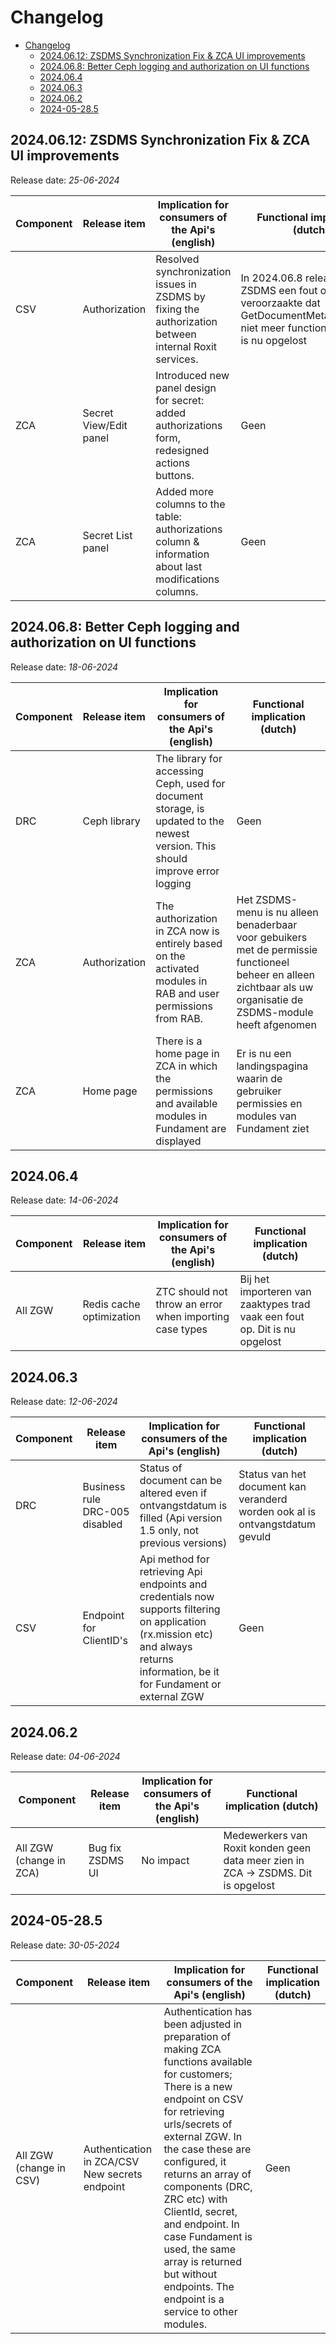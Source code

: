 # Changelog

- [Changelog](#changelog)
  - [2024.06.12: ZSDMS Synchronization Fix \& ZCA UI improvements](#20240612-zsdms-synchronization-fix--zca-ui-improvements)
  - [2024.06.8: Better Ceph logging and authorization on UI functions](#2024068-better-ceph-logging-and-authorization-on-ui-functions)
  - [2024.06.4](#2024064)
  - [2024.06.3](#2024063)
  - [2024.06.2](#2024062)
  - [2024-05-28.5](#2024-05-285)

## 2024.06.12: ZSDMS Synchronization Fix & ZCA UI improvements

Release date: *25-06-2024*

| Component | Release item           | Implication for consumers of the Api's (english)                                                       | Functional implication (dutch)                                                                                                              |
| --------- | ---------------------- | ------------------------------------------------------------------------------------------------------ | ------------------------------------------------------------------------------------------------------------------------------------------- |
| CSV       | Authorization          | Resolved synchronization issues in ZSDMS by fixing the authorization between internal Roxit services.  | In 2024.06.8 release is in ZSDMS een fout ontstaan en veroorzaakte dat GetDocumentMetaDataAsync niet meer functioneerde. Dit is nu opgelost |
| ZCA       | Secret View/Edit panel | Introduced new panel design for secret: added authorizations form, redesigned actions buttons.         | Geen                                                                                                                                        |
| ZCA       | Secret List panel      | Added more columns to the table: authorizations column & information about last modifications columns. | Geen                                                                                                                                        |

## 2024.06.8: Better Ceph logging and authorization on UI functions

Release date: *18-06-2024*

 | Component | Release item  | Implication for consumers of the Api's (english)                                                                               | Functional implication (dutch)                                                                                                                                    |
 | --------- | ------------- | ------------------------------------------------------------------------------------------------------------------------------ | ----------------------------------------------------------------------------------------------------------------------------------------------------------------- |
 | DRC       | Ceph library  | The library for accessing Ceph, used for document storage, is updated to the newest version. This should improve error logging | Geen                                                                                                                                                              |
 | ZCA       | Authorization | The authorization in ZCA now is entirely based on the activated modules in RAB and user permissions from RAB.                  | Het ZSDMS-menu is nu alleen benaderbaar voor gebuikers met de permissie functioneel beheer en alleen zichtbaar als uw organisatie de ZSDMS-module heeft afgenomen |
 | ZCA       | Home page     | There is a home page in ZCA in which the permissions and available modules in Fundament are displayed                          | Er is nu een landingspagina waarin de gebruiker permissies en modules van Fundament ziet                                                                          |

## 2024.06.4

Release date: *14-06-2024*

 | Component | Release item             | Implication for consumers of the Api's (english)        | Functional implication (dutch)                                             |
 | --------- | ------------------------ | ------------------------------------------------------- | -------------------------------------------------------------------------- |
 | All ZGW   | Redis cache optimization | ZTC should not throw an error when importing case types | Bij het importeren van zaaktypes trad vaak een fout op. Dit is nu opgelost |

## 2024.06.3

 Release date: *12-06-2024*

| Component | Release item                   | Implication for consumers of the Api's (english)                                                                                                                                   | Functional implication (dutch)                                               |
| --------- | ------------------------------ | ---------------------------------------------------------------------------------------------------------------------------------------------------------------------------------- | ---------------------------------------------------------------------------- |
| DRC       | Business rule DRC-005 disabled | Status of document can be altered even if ontvangstdatum is filled (Api version 1.5 only, not previous versions)                                                                   | Status van het document kan veranderd worden ook al is ontvangstdatum gevuld |
| CSV       | Endpoint for ClientID's        | Api method for retrieving Api endpoints and credentials now supports filtering on application (rx.mission etc) and always returns information, be it for Fundament or external ZGW | Geen                                                                         |

## 2024.06.2

 Release date: *04-06-2024*

| Component               | Release item     | Implication for consumers of the Api's (english) | Functional implication (dutch)                                                     |
| ----------------------- | ---------------- | ------------------------------------------------ | ---------------------------------------------------------------------------------- |
| All ZGW (change in ZCA) | Bug fix ZSDMS UI | No impact                                        | Medewerkers van Roxit konden  geen data meer zien in ZCA -> ZSDMS. Dit is opgelost |

## 2024-05-28.5

 Release date: *30-05-2024*

| Component               | Release item                                   | Implication for consumers of the Api's (english)                                                                                                                                                                                                                                                                                                                                                                              | Functional implication (dutch) |
| ----------------------- | ---------------------------------------------- | ----------------------------------------------------------------------------------------------------------------------------------------------------------------------------------------------------------------------------------------------------------------------------------------------------------------------------------------------------------------------------------------------------------------------------- | ------------------------------ |
| All ZGW (change in CSV) | Authentication in ZCA/CSV New secrets endpoint | Authentication has been adjusted in preparation of making ZCA functions available for customers; There is a new endpoint on CSV for retrieving urls/secrets of external ZGW. In the case these are configured, it returns an array of components (DRC, ZRC etc) with ClientId, secret, and endpoint. In case Fundament is used, the same array is returned but without endpoints. The endpoint is a service to other modules. | Geen                           |
